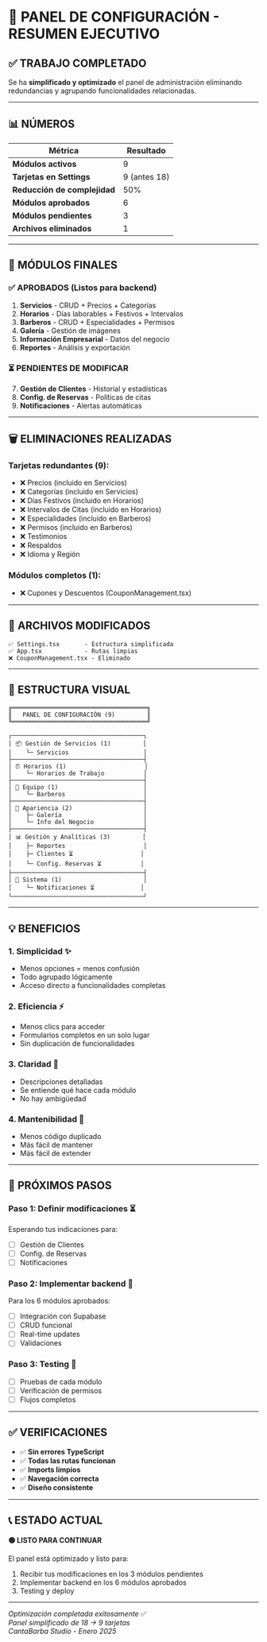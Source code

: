 # 🎉 PANEL DE CONFIGURACIÓN - RESUMEN EJECUTIVO

## ✅ TRABAJO COMPLETADO

Se ha **simplificado y optimizado** el panel de administración eliminando redundancias y agrupando funcionalidades relacionadas.

---

## 📊 NÚMEROS

| Métrica | Resultado |
|---------|-----------|
| **Módulos activos** | 9 |
| **Tarjetas en Settings** | 9 (antes 18) |
| **Reducción de complejidad** | 50% |
| **Módulos aprobados** | 6 |
| **Módulos pendientes** | 3 |
| **Archivos eliminados** | 1 |

---

## 🎯 MÓDULOS FINALES

### ✅ **APROBADOS (Listos para backend)**

1. **Servicios** - CRUD + Precios + Categorías
2. **Horarios** - Días laborables + Festivos + Intervalos
3. **Barberos** - CRUD + Especialidades + Permisos
4. **Galería** - Gestión de imágenes
5. **Información Empresarial** - Datos del negocio
6. **Reportes** - Análisis y exportación

### ⏳ **PENDIENTES DE MODIFICAR**

7. **Gestión de Clientes** - Historial y estadísticas
8. **Config. de Reservas** - Políticas de citas
9. **Notificaciones** - Alertas automáticas

---

## 🗑️ ELIMINACIONES REALIZADAS

### Tarjetas redundantes (9):
- ❌ Precios (incluido en Servicios)
- ❌ Categorías (incluido en Servicios)
- ❌ Días Festivos (incluido en Horarios)
- ❌ Intervalos de Citas (incluido en Horarios)
- ❌ Especialidades (incluido en Barberos)
- ❌ Permisos (incluido en Barberos)
- ❌ Testimonios
- ❌ Respaldos
- ❌ Idioma y Región

### Módulos completos (1):
- ❌ Cupones y Descuentos (CouponManagement.tsx)

---

## 📁 ARCHIVOS MODIFICADOS

```
✅ Settings.tsx       - Estructura simplificada
✅ App.tsx            - Rutas limpias
❌ CouponManagement.tsx - Eliminado
```

---

## 🎨 ESTRUCTURA VISUAL

```
╔══════════════════════════════════════╗
║   PANEL DE CONFIGURACIÓN (9)         ║
╚══════════════════════════════════════╝

┌─────────────────────────────────────┐
│ 📦 Gestión de Servicios (1)         │
│    └─ Servicios                     │
├─────────────────────────────────────┤
│ ⏰ Horarios (1)                      │
│    └─ Horarios de Trabajo           │
├─────────────────────────────────────┤
│ 👥 Equipo (1)                        │
│    └─ Barberos                      │
├─────────────────────────────────────┤
│ 🎨 Apariencia (2)                    │
│    ├─ Galería                       │
│    └─ Info del Negocio              │
├─────────────────────────────────────┤
│ 📊 Gestión y Analíticas (3)         │
│    ├─ Reportes                      │
│    ├─ Clientes ⏳                   │
│    └─ Config. Reservas ⏳           │
├─────────────────────────────────────┤
│ 🔔 Sistema (1)                       │
│    └─ Notificaciones ⏳             │
└─────────────────────────────────────┘
```

---

## 💡 BENEFICIOS

### 1. **Simplicidad** ✨
- Menos opciones = menos confusión
- Todo agrupado lógicamente
- Acceso directo a funcionalidades completas

### 2. **Eficiencia** ⚡
- Menos clics para acceder
- Formularios completos en un solo lugar
- Sin duplicación de funcionalidades

### 3. **Claridad** 🎯
- Descripciones detalladas
- Se entiende qué hace cada módulo
- No hay ambigüedad

### 4. **Mantenibilidad** 🔧
- Menos código duplicado
- Más fácil de mantener
- Más fácil de extender

---

## 📝 PRÓXIMOS PASOS

### **Paso 1:** Definir modificaciones ⏳
Esperando tus indicaciones para:
- [ ] Gestión de Clientes
- [ ] Config. de Reservas
- [ ] Notificaciones

### **Paso 2:** Implementar backend 🔧
Para los 6 módulos aprobados:
- [ ] Integración con Supabase
- [ ] CRUD funcional
- [ ] Real-time updates
- [ ] Validaciones

### **Paso 3:** Testing 🧪
- [ ] Pruebas de cada módulo
- [ ] Verificación de permisos
- [ ] Flujos completos

---

## ✅ VERIFICACIONES

- ✅ **Sin errores TypeScript**
- ✅ **Todas las rutas funcionan**
- ✅ **Imports limpios**
- ✅ **Navegación correcta**
- ✅ **Diseño consistente**

---

## 📞 ESTADO ACTUAL

**🟢 LISTO PARA CONTINUAR**

El panel está optimizado y listo para:
1. Recibir tus modificaciones en los 3 módulos pendientes
2. Implementar backend en los 6 módulos aprobados
3. Testing y deploy

---

*Optimización completada exitosamente* ✅  
*Panel simplificado de 18 → 9 tarjetas*  
*CantaBarba Studio - Enero 2025*
